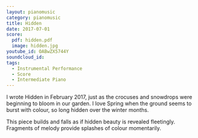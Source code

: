 ```yaml
---
layout: pianomusic
category: pianomusic
title: Hidden
date: 2017-07-01
score:
  pdf: hidden.pdf
  image: hidden.jpg
youtube_id: OABwZX5744Y
soundcloud_id:
tags:
  - Instrumental Performance
  - Score
  - Intermediate Piano
---
```


I wrote Hidden in February 2017, just as the crocuses and snowdrops were beginning to bloom in our garden. I love Spring when the ground seems to burst with colour, so long hidden over the winter months.

This piece builds and falls as if hidden beauty is revealed fleetingly. Fragments of melody provide splashes of colour momentarily.
